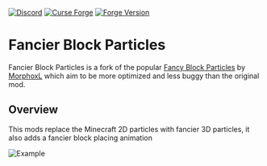 [![Discord](https://img.shields.io/discord/807316234436608020?color=586AEA&style=for-the-badge&label=Discord&logo=discord)](https://discord.gg/hKpUYx7VwS)
[![Curse Forge](https://cf.way2muchnoise.eu/title/fancier-block-particles_Get_%20.svg?badge_style=for_the_badge)](https://www.curseforge.com/minecraft/mc-mods/fancier-block-particles)
[![Forge Version](https://img.shields.io/badge/Minecraft%20Forge-14.23.5.2847-yellow.svg?style=for-the-badge)](http://files.minecraftforge.net/maven/net/minecraftforge/forge/index_1.12.2.html)
# Fancier Block Particles

Fancier Block Particles is a fork of the popular [Fancy Block Particles] by [MorphoxL] which aim to be more optimized and less buggy than the original mod.

## Overview

This mods replace the Minecraft 2D particles with fancier 3D particles, it also adds a fancier block placing animation

![Example](https://i.imgur.com/ZfiAoir.gif)

[MorphoxL]: https://www.curseforge.com/members/morphoxl/projects
[Fancy Block Particles]: https://www.curseforge.com/minecraft/mc-mods/fancy-block-particles
